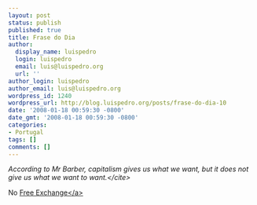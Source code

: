 ```yaml
---
layout: post
status: publish
published: true
title: Frase do Dia
author:
  display_name: luispedro
  login: luispedro
  email: luis@luispedro.org
  url: ''
author_login: luispedro
author_email: luis@luispedro.org
wordpress_id: 1240
wordpress_url: http://blog.luispedro.org/posts/frase-do-dia-10
date: '2008-01-18 00:59:30 -0800'
date_gmt: '2008-01-18 00:59:30 -0800'
categories:
- Portugal
tags: []
comments: []
---
```

<p><cite>According to Mr Barber, capitalism gives us what we want, but it does not give us what we want to want.<&#47;cite></p>
<p>No <a href="http:&#47;&#47;www.economist.com&#47;blogs&#47;freeexchange&#47;2008&#47;01&#47;competing_to_cooperate.cfm">Free Exchange<&#47;a></p>
